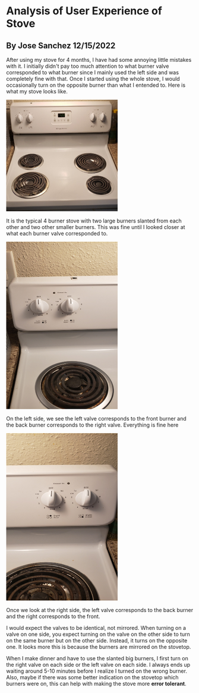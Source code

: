 # Analysis of User Experience of Stove
## By Jose Sanchez 12/15/2022

After using my stove for 4 months, I have had some annoying little mistakes with it. I initially didn't pay too much attention to what burner valve corresponded to what burner since I mainly used the left side and was completely fine with that. Once I started using the whole stove, I would occasionally turn on the opposite burner than what I entended to. Here is what my stove looks like.

<img src="../assets/20221215_042321.jpg" width="300" height="300" />

It is the typical 4 burner stove with two large burners slanted from each other and two other smaller burners. This was fine until I looked closer at what each burner valve corresponded to. 

<img src="../assets/20221215_042328.jpg" width="300" height="450" />

On the left side, we see the left valve corresponds to the front burner and the back burner corresponds to the right valve. Everything is fine here

<img src="../assets/20221215_042334.jpg" width="300" height="450" />

Once we look at the right side, the left valve corresponds to the back burner and the right corresponds to the front.

I would expect the valves to be identical, not mirrored. When turning on a valve on one side, you expect turning on the valve on the other side to turn on the same burner but on the other side. Instead, it turns on the opposite one. It looks more this is because the burners are mirrored on the stovetop.

When I make dinner and have to use the slanted big burners, I first turn on the right valve on each side or the left valve on each side. I always ends up waiting around 5-10 minutes before I realize I turned on the wrong burner. Also, maybe if there was some better indication on the stovetop which burners were on, this can help with making the stove more **error tolerant**. 
